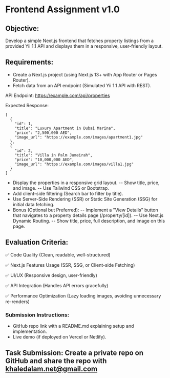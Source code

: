 # Frontend Assignment v1.0


## Objective:
Develop a simple Next.js frontend that fetches property listings from a provided Yii 1.1 API and displays them in a responsive, user-friendly layout.

## Requirements:
- Create a Next.js project (using Next.js 13+ with App Router or Pages Router).
- Fetch data from an API endpoint (Simulated Yii 1.1 API with REST).

API Endpoint: https://example.com/api/properties

Expected Response:
```
[
  {
    "id": 1,
    "title": "Luxury Apartment in Dubai Marina",
    "price": "2,500,000 AED",
    "image_url": "https://example.com/images/apartment1.jpg"
  },
  {
    "id": 2,
    "title": "Villa in Palm Jumeirah",
    "price": "10,000,000 AED",
    "image_url": "https://example.com/images/villa1.jpg"
  }
]
```
- Display the properties in a responsive grid layout.
-- Show title, price, and image.
-- Use Tailwind CSS or Bootstrap.
- Add client-side filtering (Search bar to filter by title).
- Use Server-Side Rendering (SSR) or Static Site Generation (SSG) for initial data fetching.
- Bonus (Optional but Preferred):
-- Implement a "View Details" button that navigates to a property details page (/property/[id]).
-- Use Next.js Dynamic Routing.
-- Show title, price, full description, and image on this page.

## Evaluation Criteria:
✅ Code Quality (Clean, readable, well-structured)

✅ Next.js Features Usage (SSR, SSG, or Client-side Fetching)

✅ UI/UX (Responsive design, user-friendly)

✅ API Integration (Handles API errors gracefully)

✅ Performance Optimization (Lazy loading images, avoiding unnecessary re-renders)

### Submission Instructions:
- GitHub repo link with a README.md explaining setup and implementation.
- Live demo (if deployed on Vercel or Netlify).

## Task Submission: Create a private repo on GitHub and share the repo with khaledalam.net@gmail.com


